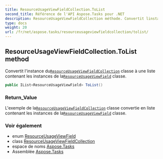 ```yaml
---
title: ResourceUsageViewFieldCollection.ToList
second_title: Référence de l'API Aspose.Tasks pour .NET
description: ResourceUsageViewFieldCollection méthode. Convertit linstance duResourceUsageViewFieldCollection classe à une liste contenant les instances de laResourceUsageViewField classe.
type: docs
weight: 20
url: /fr/net/aspose.tasks/resourceusageviewfieldcollection/tolist/
---
```

## ResourceUsageViewFieldCollection.ToList method

Convertit l'instance du[`ResourceUsageViewFieldCollection`](../) classe à une liste contenant les instances de la[`ResourceUsageViewField`](../../resourceusageviewfield/) classe.

```csharp
public IList<ResourceUsageViewField> ToList()
```

### Return_Value

L'exemple de la[`ResourceUsageViewFieldCollection`](../) classe convertie en liste contenant les instances de la[`ResourceUsageViewField`](../../resourceusageviewfield/) classe.

### Voir également

* enum [ResourceUsageViewField](../../resourceusageviewfield/)
* class [ResourceUsageViewFieldCollection](../)
* espace de noms [Aspose.Tasks](../../resourceusageviewfieldcollection/)
* Assemblée [Aspose.Tasks](../../../)


